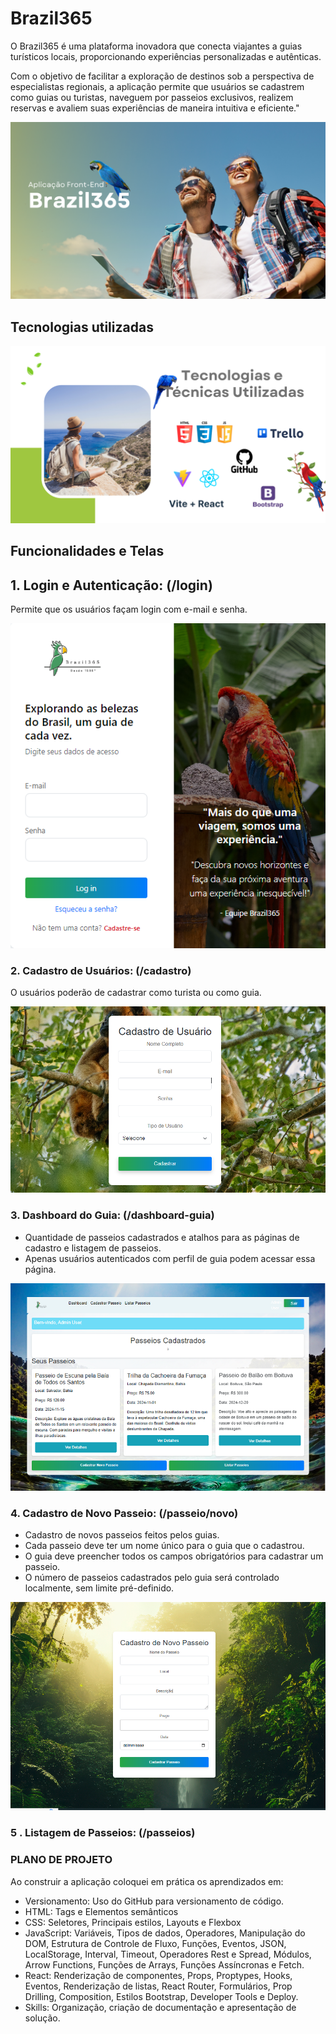 # Brazil365

O Brazil365 é uma plataforma inovadora que conecta viajantes a guias turísticos locais, proporcionando experiências personalizadas e autênticas. 

Com o objetivo de facilitar a exploração de destinos sob a perspectiva de especialistas regionais, a aplicação permite que usuários se cadastrem como guias ou turistas, naveguem por passeios exclusivos, realizem reservas e avaliem suas experiências de maneira intuitiva e eficiente."

![Brazil365](./src/assets/Read.me-Brazil365.png)

## Tecnologias utilizadas

![Brazil365](./src/assets/tecnologiasutilizadas.png)

## Funcionalidades e Telas 

## 1. Login e Autenticação: (/login)
Permite que os usuários façam login com e-mail e senha. 

![Brazil365](./src/assets/PaginadeLogin.png)

### 2. Cadastro de Usuários: (/cadastro)
O usuários poderão de cadastrar como turista ou como guia.

![Brazil365](./src/assets/TelaCadastro.png)

### 3. Dashboard do Guia: (/dashboard-guia)
* Quantidade de passeios cadastrados e atalhos para as páginas de cadastro e listagem de passeios.
* Apenas usuários autenticados com perfil de guia podem acessar essa página.

![Brazil365](./src/assets/TelaDashGuia.png)

### 4. Cadastro de Novo Passeio: (/passeio/novo)

* Cadastro de novos passeios feitos pelos guias.
* Cada passeio deve ter um nome único para o guia que o cadastrou.
* O guia deve preencher todos os campos obrigatórios para cadastrar um passeio.
* O número de passeios cadastrados pelo guia será controlado localmente, sem limite pré-definido.

![Brazil365](./src/assets/TelaCadastroPasseio.png)


### 5 . Listagem de Passeios: (/passeios)





### PLANO DE PROJETO


Ao construir a aplicação coloquei em prática os aprendizados em:

* Versionamento: Uso do GitHub para versionamento de código.
* HTML: Tags e Elementos semânticos
* CSS: Seletores, Principais estilos, Layouts e Flexbox
* JavaScript: Variáveis, Tipos de dados, Operadores, Manipulação do DOM, Estrutura de Controle de Fluxo, Funções, Eventos, JSON, LocalStorage, Interval, Timeout, Operadores Rest e Spread, Módulos, Arrow Functions, Funções de Arrays, Funções Assíncronas e Fetch.
* React: Renderização de componentes, Props, Proptypes, Hooks, Eventos, Renderização de listas, React Router, Formulários, Prop Drilling, Composition, Estilos Bootstrap, Developer Tools e Deploy.
* Skills: Organização, criação de documentação e apresentação de solução.
